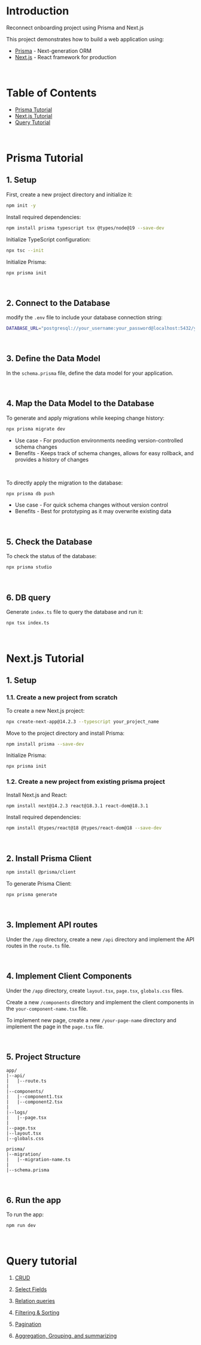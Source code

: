 # Introduction
Reconnect onboarding project using Prisma and Next.js  

This project demonstrates how to build a web application using:
- [Prisma](https://www.prisma.io/) - Next-generation ORM
- [Next.js](https://nextjs.org/) - React framework for production

<br/>

# Table of Contents

- [Prisma Tutorial](#prisma-tutorial)
- [Next.js Tutorial](#nextjs-tutorial)
- [Query Tutorial](#query-tutorial)

<br/>

# Prisma Tutorial

## 1. Setup

First, create a new project directory and initialize it:
```bash
npm init -y
```

Install required dependencies:
```bash
npm install prisma typescript tsx @types/node@19 --save-dev
```

Initialize TypeScript configuration:
```bash
npx tsc --init
```

Initialize Prisma:
```bash
npx prisma init
```

<br/>

## 2. Connect to the Database
modify the `.env` file to include your database connection string:  
```bash
DATABASE_URL="postgresql://your_username:your_password@localhost:5432/your_database_name"
```

<br/>

## 3. Define the Data Model
In the `schema.prisma` file, define the data model for your application.

<br/>

## 4. Map the Data Model to the Database
To generate and apply migrations while keeping change history:  
```bash
npx prisma migrate dev
```
- Use case - For production environments needing version-controlled schema changes
- Benefits - Keeps track of schema changes, allows for easy rollback, and provides a history of changes

<br/>

To directly apply the migration to the database:  
```bash
npx prisma db push
```
- Use case - For quick schema changes without version control
- Benefits - Best for prototyping as it may overwrite existing data

<br/>

## 5. Check the Database
To check the status of the database:  
```bash
npx prisma studio
```

<br/>

## 6. DB query
Generate `index.ts` file to query the database and run it:  
```bash
npx tsx index.ts
```

<br/>

# Next.js Tutorial

## 1. Setup

### 1.1. Create a new project from scratch
To create a new Next.js project:  
```bash
npx create-next-app@14.2.3 --typescript your_project_name
```

Move to the project directory and install Prisma:  
```bash
npm install prisma --save-dev
```

Initialize Prisma:  
```bash
npx prisma init
```


### 1.2. Create a new project from existing prisma project

Install Next.js and React:  
```bash
npm install next@14.2.3 react@18.3.1 react-dom@18.3.1
```

Install required dependencies:  
```bash
npm install @types/react@18 @types/react-dom@18 --save-dev
```

<br/>

## 2. Install Prisma Client
```bash
npm install @prisma/client
```
To generate Prisma Client:  
```bash
npx prisma generate
```

<br/>

## 3. Implement API routes
Under the `/app` directory, create a new `/api` directory and implement the API routes in the `route.ts` file.  

<br/>

## 4. Implement Client Components
Under the `/app` directory, create `layout.tsx`, `page.tsx`, `globals.css` files.  

Create a new `/components` directory and implement the client components in the `your-component-name.tsx` file.  

To implement new page, create a new `/your-page-name` directory and implement the page in the `page.tsx` file.  

<br/>

## 5. Project Structure
```
app/
|--api/
|   |--route.ts
|
|--components/
|   |--component1.tsx
|   |--component2.tsx
|
|--logs/
|   |--page.tsx
|
|--page.tsx
|--layout.tsx
|--globals.css

prisma/
|--migration/
|   |--migration-name.ts
|
|--schema.prisma
``` 

<br/>

## 6. Run the app
To run the app:  
```bash
npm run dev
```

<br/>

# Query tutorial

1. [CRUD](https://www.prisma.io/docs/orm/prisma-client/queries/crud)

2. [Select Fields](https://www.prisma.io/docs/orm/prisma-client/queries/select-fields)

3. [Relation queries](https://www.prisma.io/docs/orm/prisma-client/queries/relation-queries)

4. [Filtering & Sorting](https://www.prisma.io/docs/orm/prisma-client/queries/filtering-and-sorting)

5. [Pagination](https://www.prisma.io/docs/orm/prisma-client/queries/pagination)

6. [Aggregation, Grouping, and summarizing](https://www.prisma.io/docs/orm/prisma-client/queries/aggregation-grouping-summarizing)